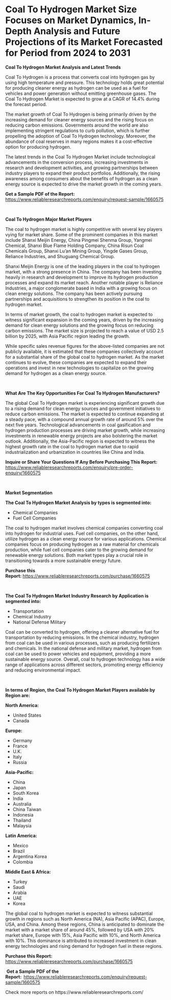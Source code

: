 <p><h1>Coal To Hydrogen Market Size Focuses on Market Dynamics, In-Depth Analysis and Future Projections of its Market Forecasted for Period from 2024 to 2031</h1></p><p><strong>Coal To Hydrogen Market Analysis and Latest Trends</strong></p>
<p><p>Coal To Hydrogen is a process that converts coal into hydrogen gas by using high temperature and pressure. This technology holds great potential for producing cleaner energy as hydrogen can be used as a fuel for vehicles and power generation without emitting greenhouse gases. The Coal To Hydrogen Market is expected to grow at a CAGR of 14.4% during the forecast period.</p><p>The market growth of Coal To Hydrogen is being primarily driven by the increasing demand for cleaner energy sources and the rising focus on reducing carbon emissions. Governments around the world are also implementing stringent regulations to curb pollution, which is further propelling the adoption of Coal To Hydrogen technology. Moreover, the abundance of coal reserves in many regions makes it a cost-effective option for producing hydrogen.</p><p>The latest trends in the Coal To Hydrogen Market include technological advancements in the conversion process, increasing investments in research and development activities, and growing partnerships between industry players to expand their product portfolios. Additionally, the rising awareness among consumers about the benefits of hydrogen as a clean energy source is expected to drive the market growth in the coming years.</p></p>
<p><strong>Get a Sample PDF of the Report:&nbsp;</strong> <a href="https://www.reliableresearchreports.com/enquiry/request-sample/1660575">https://www.reliableresearchreports.com/enquiry/request-sample/1660575</a></p>
<p>&nbsp;</p>
<p><strong>Coal To Hydrogen Major Market Players</strong></p>
<p><p>The coal to hydrogen market is highly competitive with several key players vying for market share. Some of the prominent companies in this market include Shanxi Meijin Energy, China Pingmei Shenma Group, Yangmei Chemical, Shanxi Blue Flame Holding Company, China Risun Coal Chemicals Group, Shanxi Lu’an Mining Group, Yingde Gases Group, Reliance Industries, and Shuguang Chemical Group.</p><p>Shanxi Meijin Energy is one of the leading players in the coal to hydrogen market, with a strong presence in China. The company has been investing heavily in research and development to improve its hydrogen production processes and expand its market reach. Another notable player is Reliance Industries, a major conglomerate based in India with a growing focus on clean energy solutions. The company has been actively pursuing partnerships and acquisitions to strengthen its position in the coal to hydrogen market.</p><p>In terms of market growth, the coal to hydrogen market is expected to witness significant expansion in the coming years, driven by the increasing demand for clean energy solutions and the growing focus on reducing carbon emissions. The market size is projected to reach a value of USD 2.5 billion by 2025, with Asia Pacific region leading the growth.</p><p>While specific sales revenue figures for the above-listed companies are not publicly available, it is estimated that these companies collectively account for a substantial share of the global coal to hydrogen market. As the market continues to evolve, these companies are expected to expand their operations and invest in new technologies to capitalize on the growing demand for hydrogen as a clean energy source.</p></p>
<p>&nbsp;</p>
<p><strong>What Are The Key Opportunities For Coal To Hydrogen Manufacturers?</strong></p>
<p><p>The global Coal To Hydrogen market is experiencing significant growth due to a rising demand for clean energy sources and government initiatives to reduce carbon emissions. The market is expected to continue expanding at a steady pace, with a compound annual growth rate of around 5% over the next five years. Technological advancements in coal gasification and hydrogen production processes are driving market growth, while increasing investments in renewable energy projects are also bolstering the market outlook. Additionally, the Asia-Pacific region is expected to witness the highest growth rate in the coal to hydrogen market due to rapid industrialization and urbanization in countries like China and India.</p></p>
<p><strong>Inquire or Share Your Questions If Any Before Purchasing This Report:</strong> <a href="https://www.reliableresearchreports.com/enquiry/pre-order-enquiry/1660575">https://www.reliableresearchreports.com/enquiry/pre-order-enquiry/1660575</a></p>
<p>&nbsp;</p>
<p><strong>Market Segmentation</strong></p>
<p><strong>The Coal To Hydrogen Market Analysis by types is segmented into:</strong></p>
<p><ul><li>Chemical Companies</li><li>Fuel Cell Companies</li></ul></p>
<p><p>The coal to hydrogen market involves chemical companies converting coal into hydrogen for industrial uses. Fuel cell companies, on the other hand, utilize hydrogen as a clean energy source for various applications. Chemical companies focus on producing hydrogen as a raw material for chemicals production, while fuel cell companies cater to the growing demand for renewable energy solutions. Both market types play a crucial role in transitioning towards a more sustainable energy future.</p></p>
<p><strong>Purchase this Report:&nbsp;</strong><a href="https://www.reliableresearchreports.com/purchase/1660575">https://www.reliableresearchreports.com/purchase/1660575</a></p>
<p>&nbsp;</p>
<p><strong>The Coal To Hydrogen Market Industry Research by Application is segmented into:</strong></p>
<p><ul><li>Transportation</li><li>Chemical Industry</li><li>National Defense Military</li></ul></p>
<p><p>Coal can be converted to hydrogen, offering a cleaner alternative fuel for transportation by reducing emissions. In the chemical industry, hydrogen from coal can be used in various processes, such as producing fertilizers and chemicals. In the national defense and military market, hydrogen from coal can be used to power vehicles and equipment, providing a more sustainable energy source. Overall, coal to hydrogen technology has a wide range of applications across different sectors, promoting energy efficiency and reducing environmental impact.</p></p>
<p>&nbsp;</p>
<p><strong>In terms of Region, the Coal To Hydrogen Market Players available by Region are:</strong></p>
<p>
    <p> <strong> North America: </strong>
        <ul>
            <li>United States</li>
            <li>Canada</li>
        </ul>
        </p> 
    <p> <strong> Europe: </strong>
        <ul>
            <li>Germany</li>
            <li>France</li>
            <li>U.K.</li>
            <li>Italy</li>
            <li>Russia</li>
        </ul>
        </p> 
    <p> <strong> Asia-Pacific: </strong>
        <ul>
            <li>China</li>
            <li>Japan</li>
            <li>South Korea</li>
            <li>India</li>
            <li>Australia</li>
            <li>China Taiwan</li>
            <li>Indonesia</li>
            <li>Thailand</li>
            <li>Malaysia</li>
        </ul>
        </p> 
    <p> <strong> Latin America: </strong>
        <ul>
            <li>Mexico</li>
            <li>Brazil</li>
            <li>Argentina Korea</li>
            <li>Colombia</li>
        </ul>
        </p> 
    <p> <strong> Middle East & Africa: </strong>
        <ul>
            <li>Turkey</li>
            <li>Saudi</li>
            <li>Arabia</li>
            <li>UAE</li>
            <li>Korea</li>
        </ul>
    </p>
    </p>
<p><p>The global coal to hydrogen market is expected to witness substantial growth in regions such as North America (NA), Asia Pacific (APAC), Europe, USA, and China. Among these regions, China is anticipated to dominate the market with a market share of around 45%, followed by USA with 20% market share, Europe with 15%, Asia Pacific with 10%, and North America with 10%. This dominance is attributed to increased investment in clean energy technologies and rising demand for hydrogen fuel in these regions.</p></p>
<p><strong>Purchase this Report: </strong><a href="https://www.reliableresearchreports.com/purchase/1660575">https://www.reliableresearchreports.com/purchase/1660575</a></p>
<p>&nbsp;<strong>Get a Sample PDF of the Report:&nbsp;&nbsp;</strong><a href="https://www.reliableresearchreports.com/enquiry/request-sample/1660575">https://www.reliableresearchreports.com/enquiry/request-sample/1660575</a></p>
<p><strong></strong></p>
<p>Check more reports on https://www.reliableresearchreports.com/</p>